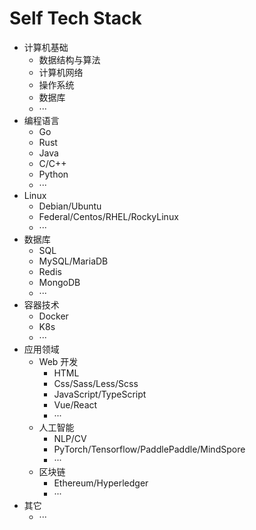 # Self Tech Stack

- 计算机基础
  - 数据结构与算法
  - 计算机网络
  - 操作系统
  - 数据库
  - ···
- 编程语言
  - Go
  - Rust
  - Java
  - C/C++
  - Python
  - ···
- Linux
  - Debian/Ubuntu
  - Federal/Centos/RHEL/RockyLinux
  - ···
- 数据库
    - SQL
    - MySQL/MariaDB
    - Redis
    - MongoDB
    - ···
- 容器技术
  - Docker
  - K8s
  - ···
- 应用领域
  - Web 开发
    - HTML
    - Css/Sass/Less/Scss
    - JavaScript/TypeScript
    - Vue/React
    - ···
  - 人工智能
    - NLP/CV
    - PyTorch/Tensorflow/PaddlePaddle/MindSpore
    - ···
  - 区块链
    - Ethereum/Hyperledger
    - ···
- 其它
    - ···
